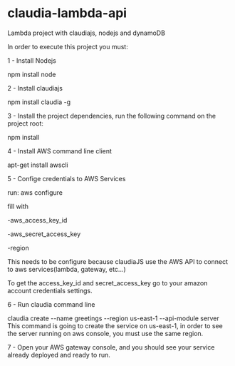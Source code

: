 # claudia-lambda-api
Lambda project with claudiajs, nodejs and dynamoDB

In order to execute this project you must:

1 - Install Nodejs

  npm install node

2 - Install claudiajs

  npm install claudia -g

3 - Install the project dependencies, run the following command on the project root:

  npm install

4 - Install AWS command line client

  apt-get install awscli

5 - Confige credentials to AWS Services

  run: aws configure

  fill with

  -aws_access_key_id

  -aws_secret_access_key

  -region

  This needs to be configure because claudiaJS use the AWS API to connect to aws services(lambda, gateway, etc...)  

  To get the access_key_id and secret_access_key go to your amazon account credentials settings.

6 - Run claudia command line

  claudia create --name greetings --region us-east-1 --api-module server
  This command is going to create the service on us-east-1, in order to see the server running on aws console, you must use the same region.

7 - Open your AWS gateway console, and you should see your service already deployed and ready to run.

